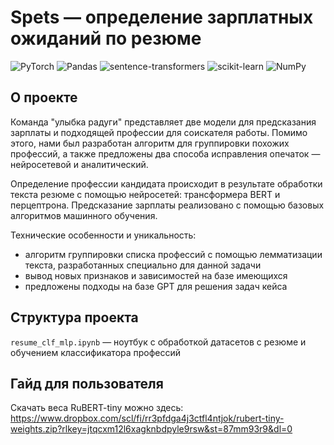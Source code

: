 # Spets — определение зарплатных ожиданий по резюме

![PyTorch](https://img.shields.io/badge/PyTorch-%23EE4C2C.svg?style=for-the-badge&logo=PyTorch&logoColor=white)
![Pandas](https://img.shields.io/badge/pandas-%23150458.svg?style=for-the-badge&logo=pandas&logoColor=white)
![sentence-transformers](https://img.shields.io/badge/sentence--transformers-blue?style=for-the-badge&logo=appveyor)
![scikit-learn](https://img.shields.io/badge/scikit--learn-%23F7931E.svg?style=for-the-badge&logo=scikit-learn&logoColor=white)
![NumPy](https://img.shields.io/badge/numpy-%23013243.svg?style=for-the-badge&logo=numpy&logoColor=white)

## О проекте
Команда "улыбка радуги" представляет две модели для предсказания зарплаты и подходящей профессии для соискателя работы. Помимо этого, нами был разработан алгоритм для группировки похожих профессий, а также предложены два способа исправления опечаток — нейросетевой и аналитический.

Определение профессии кандидата происходит в результате обработки текста резюме с помощью нейросетей: трансформера BERT и перцептрона.
Предсказание зарплаты реализовано с помощью базовых алгоритмов машинного обучения.

Технические особенности и уникальность: 
- алгоритм группировки списка профессий с помощью лемматизации текста, разработанных специально для данной задачи
- вывод новых признаков и зависимостей на базе имеющихся
- предложены подходы на базе GPT для решения задач кейса

## Структура проекта
`resume_clf_mlp.ipynb` — ноутбук с обработкой датасетов с резюме и обучением классификатора профессий

## Гайд для пользователя
Скачать веса RuBERT-tiny можно здесь: https://www.dropbox.com/scl/fi/rr3pfdga4j3ctfl4ntjok/rubert-tiny-weights.zip?rlkey=jtqcxm12l6xagknbdpyle9rsw&st=87mm93r9&dl=0

